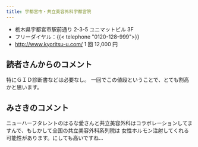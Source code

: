 ```yaml
---
title: 宇都宮市・共立美容外科宇都宮院
---
```


- 栃木県宇都宮市駅前通り 2-3-5 ユニマットビル 3F
- フリーダイヤル：{{< telephone "0120-128-999">}}
- <http://www.kyoritsu-u.com/>
  1 回 12,000 円

## 読者さんからのコメント

特にＧＩＤ診断書などは必要なし。
一回でこの値段ということで、とても割高かと思います。

## みさきのコメント

ニューハーフタレントのはるな愛さんと共立美容外科はコラボレーションしてますんで、もしかして全国の共立美容外科系列院は
女性ホルモン注射してくれる可能性があります。にしても高いですね…
